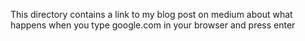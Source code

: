 This directory contains a link to my blog post on medium about what happens when you type google.com in your browser and press enter
